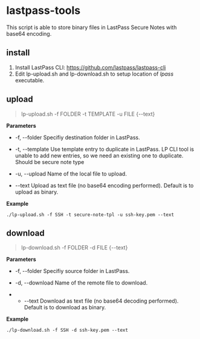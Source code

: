 # lastpass-tools

This script is able to store binary files in LastPass Secure Notes with base64 encoding.

## install

1. Install LastPass CLI: https://github.com/lastpass/lastpass-cli
2. Edit lp-upload.sh and lp-download.sh to setup location of *lpass* executable.

## upload

> lp-upload.sh -f FOLDER -t TEMPLATE -u FILE {--text}

**Parameters**

- -f, --folder
Specifiy destination folder in LastPass.

- -t, --template
Use template entry to duplicate in LastPass. LP CLI tool is unable to add new entries, so we need an existing one to duplicate. Should be secure note type

- -u, --upload
Name of the local file to upload.

- --text
Upload as text file (no base64 encoding performed). Default is to upload as binary.

**Example**

```
./lp-upload.sh -f SSH -t secure-note-tpl -u ssh-key.pem --text
```

## download

> lp-download.sh -f FOLDER -d FILE {--text}

**Parameters**

- -f, --folder
Specifiy source folder in LastPass.

- -d, --download
Name of the remote file to download.

- - --text
Download as text file (no base64 decoding performed). Default is to download as binary.

**Example**

```
./lp-download.sh -f SSH -d ssh-key.pem --text
```

